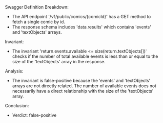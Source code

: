 Swagger Definition Breakdown:
- The API endpoint '/v1/public/comics/{comicId}' has a GET method to fetch a single comic by id.
- The response schema includes 'data.results' which contains 'events' and 'textObjects' arrays.

Invariant:
- The invariant 'return.events.available <= size(return.textObjects[])' checks if the number of total available events is less than or equal to the size of the 'textObjects' array in the response.

Analysis:
- The invariant is false-positive because the 'events' and 'textObjects' arrays are not directly related. The number of available events does not necessarily have a direct relationship with the size of the 'textObjects' array.

Conclusion:
- Verdict: false-positive

